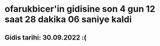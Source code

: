 # ofarukbicer'in gidisine son 4 gun 12 saat 28 dakika 06 saniye kaldi

## Gidis tarihi: 30.09.2022 :(